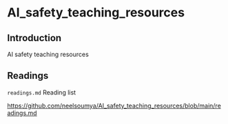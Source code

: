 # AI_safety_teaching_resources

## Introduction

AI safety teaching resources


## Readings

`readings.md` Reading list

https://github.com/neelsoumya/AI_safety_teaching_resources/blob/main/readings.md
